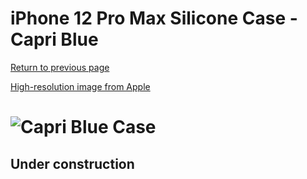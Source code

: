 # iPhone 12 Pro Max Silicone Case - Capri Blue

[Return to previous page](/iphone_12)

[High-resolution image from Apple](https://store.storeimages.cdn-apple.com/8756/as-images.apple.com/is//MK043?wid=4500&hei=4500&fmt=png)

# ![Capri Blue Case](/everyphone/MK043.png)

## Under construction
